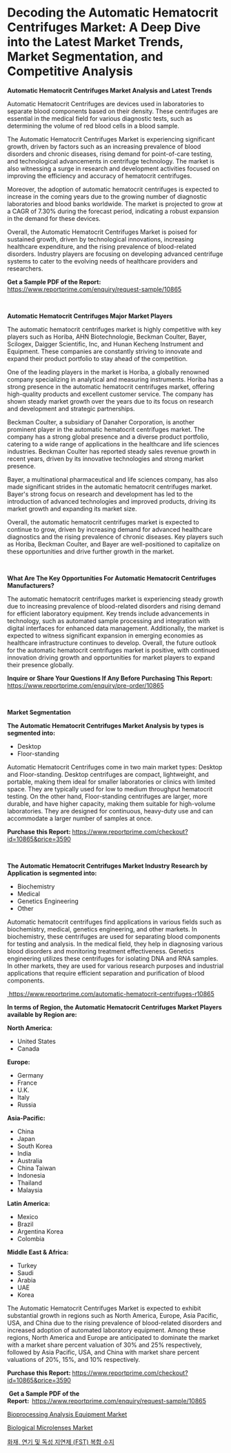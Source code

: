 <p><h1>Decoding the Automatic Hematocrit Centrifuges Market: A Deep Dive into the Latest Market Trends, Market Segmentation, and Competitive Analysis</h1></p><p><strong>Automatic Hematocrit Centrifuges Market Analysis and Latest Trends</strong></p>
<p><p>Automatic Hematocrit Centrifuges are devices used in laboratories to separate blood components based on their density. These centrifuges are essential in the medical field for various diagnostic tests, such as determining the volume of red blood cells in a blood sample.</p><p>The Automatic Hematocrit Centrifuges Market is experiencing significant growth, driven by factors such as an increasing prevalence of blood disorders and chronic diseases, rising demand for point-of-care testing, and technological advancements in centrifuge technology. The market is also witnessing a surge in research and development activities focused on improving the efficiency and accuracy of hematocrit centrifuges.</p><p>Moreover, the adoption of automatic hematocrit centrifuges is expected to increase in the coming years due to the growing number of diagnostic laboratories and blood banks worldwide. The market is projected to grow at a CAGR of 7.30% during the forecast period, indicating a robust expansion in the demand for these devices.</p><p>Overall, the Automatic Hematocrit Centrifuges Market is poised for sustained growth, driven by technological innovations, increasing healthcare expenditure, and the rising prevalence of blood-related disorders. Industry players are focusing on developing advanced centrifuge systems to cater to the evolving needs of healthcare providers and researchers.</p></p>
<p><strong>Get a Sample PDF of the Report:&nbsp;</strong> <a href="https://www.reportprime.com/enquiry/request-sample/10865">https://www.reportprime.com/enquiry/request-sample/10865</a></p>
<p>&nbsp;</p>
<p><strong>Automatic Hematocrit Centrifuges Major Market Players</strong></p>
<p><p>The automatic hematocrit centrifuges market is highly competitive with key players such as Horiba, AHN Biotechnologie, Beckman Coulter, Bayer, Scilogex, Daigger Scientific, Inc, and Hunan Kecheng Instrument and Equipment. These companies are constantly striving to innovate and expand their product portfolio to stay ahead of the competition.</p><p>One of the leading players in the market is Horiba, a globally renowned company specializing in analytical and measuring instruments. Horiba has a strong presence in the automatic hematocrit centrifuges market, offering high-quality products and excellent customer service. The company has shown steady market growth over the years due to its focus on research and development and strategic partnerships.</p><p>Beckman Coulter, a subsidiary of Danaher Corporation, is another prominent player in the automatic hematocrit centrifuges market. The company has a strong global presence and a diverse product portfolio, catering to a wide range of applications in the healthcare and life sciences industries. Beckman Coulter has reported steady sales revenue growth in recent years, driven by its innovative technologies and strong market presence.</p><p>Bayer, a multinational pharmaceutical and life sciences company, has also made significant strides in the automatic hematocrit centrifuges market. Bayer's strong focus on research and development has led to the introduction of advanced technologies and improved products, driving its market growth and expanding its market size.</p><p>Overall, the automatic hematocrit centrifuges market is expected to continue to grow, driven by increasing demand for advanced healthcare diagnostics and the rising prevalence of chronic diseases. Key players such as Horiba, Beckman Coulter, and Bayer are well-positioned to capitalize on these opportunities and drive further growth in the market.</p></p>
<p>&nbsp;</p>
<p><strong>What Are The Key Opportunities For Automatic Hematocrit Centrifuges Manufacturers?</strong></p>
<p><p>The automatic hematocrit centrifuges market is experiencing steady growth due to increasing prevalence of blood-related disorders and rising demand for efficient laboratory equipment. Key trends include advancements in technology, such as automated sample processing and integration with digital interfaces for enhanced data management. Additionally, the market is expected to witness significant expansion in emerging economies as healthcare infrastructure continues to develop. Overall, the future outlook for the automatic hematocrit centrifuges market is positive, with continued innovation driving growth and opportunities for market players to expand their presence globally.</p></p>
<p><strong>Inquire or Share Your Questions If Any Before Purchasing This Report:</strong> <a href="https://www.reportprime.com/enquiry/pre-order/10865">https://www.reportprime.com/enquiry/pre-order/10865</a></p>
<p>&nbsp;</p>
<p><strong>Market Segmentation</strong></p>
<p><strong>The Automatic Hematocrit Centrifuges Market Analysis by types is segmented into:</strong></p>
<p><ul><li>Desktop</li><li>Floor-standing</li></ul></p>
<p><p>Automatic Hematocrit Centrifuges come in two main market types: Desktop and Floor-standing. Desktop centrifuges are compact, lightweight, and portable, making them ideal for smaller laboratories or clinics with limited space. They are typically used for low to medium throughput hematocrit testing. On the other hand, Floor-standing centrifuges are larger, more durable, and have higher capacity, making them suitable for high-volume laboratories. They are designed for continuous, heavy-duty use and can accommodate a larger number of samples at once.</p></p>
<p><strong>Purchase this Report:&nbsp;</strong><a href="https://www.reportprime.com/checkout?id=10865&price=3590">https://www.reportprime.com/checkout?id=10865&price=3590</a></p>
<p>&nbsp;</p>
<p><strong>The Automatic Hematocrit Centrifuges Market Industry Research by Application is segmented into:</strong></p>
<p><ul><li>Biochemistry</li><li>Medical</li><li>Genetics Engineering</li><li>Other</li></ul></p>
<p><p>Automatic hematocrit centrifuges find applications in various fields such as biochemistry, medical, genetics engineering, and other markets. In biochemistry, these centrifuges are used for separating blood components for testing and analysis. In the medical field, they help in diagnosing various blood disorders and monitoring treatment effectiveness. Genetics engineering utilizes these centrifuges for isolating DNA and RNA samples. In other markets, they are used for various research purposes and industrial applications that require efficient separation and purification of blood components.</p></p>
<p><a href="https://www.reportprime.com/automatic-hematocrit-centrifuges-r10865">&nbsp;https://www.reportprime.com/automatic-hematocrit-centrifuges-r10865</a></p>
<p><strong>In terms of Region, the Automatic Hematocrit Centrifuges Market Players available by Region are:</strong></p>
<p>
    <p> <strong> North America: </strong>
        <ul>
            <li>United States</li>
            <li>Canada</li>
        </ul>
        </p> 
    <p> <strong> Europe: </strong>
        <ul>
            <li>Germany</li>
            <li>France</li>
            <li>U.K.</li>
            <li>Italy</li>
            <li>Russia</li>
        </ul>
        </p> 
    <p> <strong> Asia-Pacific: </strong>
        <ul>
            <li>China</li>
            <li>Japan</li>
            <li>South Korea</li>
            <li>India</li>
            <li>Australia</li>
            <li>China Taiwan</li>
            <li>Indonesia</li>
            <li>Thailand</li>
            <li>Malaysia</li>
        </ul>
        </p> 
    <p> <strong> Latin America: </strong>
        <ul>
            <li>Mexico</li>
            <li>Brazil</li>
            <li>Argentina Korea</li>
            <li>Colombia</li>
        </ul>
        </p> 
    <p> <strong> Middle East & Africa: </strong>
        <ul>
            <li>Turkey</li>
            <li>Saudi</li>
            <li>Arabia</li>
            <li>UAE</li>
            <li>Korea</li>
        </ul>
    </p>
    </p>
<p><p>The Automatic Hematocrit Centrifuges Market is expected to exhibit substantial growth in regions such as North America, Europe, Asia Pacific, USA, and China due to the rising prevalence of blood-related disorders and increased adoption of automated laboratory equipment. Among these regions, North America and Europe are anticipated to dominate the market with a market share percent valuation of 30% and 25% respectively, followed by Asia Pacific, USA, and China with market share percent valuations of 20%, 15%, and 10% respectively.</p></p>
<p><strong>Purchase this Report: </strong><a href="https://www.reportprime.com/checkout?id=10865&price=3590">https://www.reportprime.com/checkout?id=10865&price=3590</a></p>
<p>&nbsp;<strong>Get a Sample PDF of the Report:&nbsp;&nbsp;</strong><a href="https://www.reportprime.com/enquiry/request-sample/10865">https://www.reportprime.com/enquiry/request-sample/10865</a></p>
<p><strong></strong></p>
<p><p><a href="https://github.com/beatblasta/Market-Research-Report-List-2/blob/main/bioprocessing-analysis-equipment-market.md">Bioprocessing Analysis Equipment Market</a></p><p><a href="https://github.com/shotows/Market-Research-Report-List-2/blob/main/biological-microlenses-market.md">Biological Microlenses Market</a></p><p><a href="https://github.com/darrellockm3ytan895656/Market-Research-Report-List-1/blob/main/162541922160.md">화재, 연기 및 독성 지연제 (FST) 복합 수지</a></p></p>